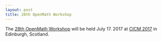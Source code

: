 ```yaml
---
layout: post
title: 28th OpenMath Workshop
---
```

The  [28th OpenMath Workshop](http://www.cicm-conference.org/2017/cicm.php?event=openmath)
will be held  July 17. 2017 at [CICM 2017](http://www.cicm-conference.org/2017) in
Edinburgh, Scotland.

